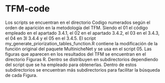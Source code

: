 # TFM-code
Los scripts se encuentran en el directorio Codigo numerados según el orden de aparición en la metodología del TFM. 
Siendo el 01 el código empleado en el apartado 3.4.1, el 02 en el apartado 3.4.2, el 03 en el 3.4.3, el 04 en 3l 3.4.4 y el 05 en el 3.4.5.
El script my_generate_priorization_tables_function.R contiene la modificación de la función original del paquete MultinicheNet y se usa en el script 05.
Las figuras que aparecen en los resultados del TFM se encuentran en el directorio Figuras R.
Dentro se distribuyen en subdirectorios dependiendo del script que se ha empleado para obtenerlas. Dentro de estos subdirectorios se encuentran más subdirectorios para facilitar la búsqueda de cada Figura.
